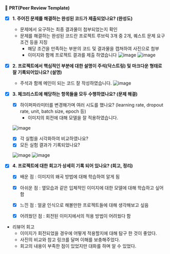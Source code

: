 🔑 **PRT(Peer Review Template)**

- [x]  **1. 주어진 문제를 해결하는 완성된 코드가 제출되었나요? (완성도)**
    - 문제에서 요구하는 최종 결과물이 첨부되었는지 확인
    - 문제를 해결하는 완성된 코드란 프로젝트 루브릭 3개 중 2개, 
    퀘스트 문제 요구조건 등을 지칭
         - 해당 조건을 만족하는 부분의 코드 및 결과물을 캡쳐하여 사진으로 첨부
         - 이미지와 함께 프로젝트 결과를 제출 하였습니다
        ![image](https://github.com/LeeKyoungGyu/AIFFEL-QUEST/assets/154392651/911c8cab-cf88-467c-8600-a0a323445586)
        ![image](https://github.com/DevHDL/AIFFEL/assets/154392651/d869e04c-9720-46ba-9318-30d43b1eca8c)

- [x]  **2. 프로젝트에서 핵심적인 부분에 대한 설명이 주석(닥스트링) 및 마크다운 형태로 잘 기록되어있나요? (설명)**
    - 주석과 함께 메인이 되는 코드 잘 작성하였습니다.
     ![image](https://github.com/DevHDL/AIFFEL/assets/154392651/c3dd8b38-d1e8-485d-bcd0-79621ea9f408)


- [x]  **3. 체크리스트에 해당하는 항목들을 모두 수행하였나요? (문제 해결)**
     - [x]  하이퍼파라미터를 변경해가며 여러 시도를 했나요? (learning rate, dropout rate, unit, batch size, epoch 등)
         - 이미지의 회전에 대해 모델을 잘 적용하였습니다.
             
    ![image](https://github.com/DevHDL/AIFFEL/assets/154392651/b38ebf34-f231-4e4f-a6d8-f940087d70bd)
           
    - [x]  각 실험을 시각화하여 비교하였나요?
    - [x]  모든 실험 결과가 기록되었나요?
    
    ![image](https://github.com/DevHDL/AIFFEL/assets/154392651/7988e07c-64d1-4898-9f94-56ea4c896fbc)
    ![image](https://github.com/DevHDL/AIFFEL/assets/154392651/b7054559-8e8d-48ea-858c-6153e680e265)


- [x]  **4. 프로젝트에 대한 회고가 상세히 기록 되어 있나요? (회고, 정리)**
    - [x]  배운 점 : 이미지의 왜곡 방법에 대해 학습하여 알게 됨
    - [x]  아쉬운 점 : 옆모습과 같은 입체적인 이미지에 대한 모델에 대해 학습하고 싶어 함
    - [x]  느낀 점 : 얼굴 인식으로 해볼만한 프로젝트들에 대해 생각해보고 싶음
    - [x]  어려웠던 점 : 회전된 이미지에서의 적용 방법이 어려웠다 함
  

- 리뷰어 회고
  - 이미지가 회전되었을 경우에 어떻게 적용할지에 대해 탐구 한 것이 좋았다.
  - 사진의 비교와 참고 링크를 달며 이해를 보충해주었다.
  - 회고의 내용이 부족한 점이 있었지만 대화를 하며 알 수 있었다.
